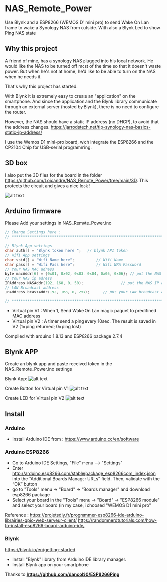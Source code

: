 # NAS_Remote_Power
Use Blynk and a ESP8266 (WEMOS D1 mini pro) to send Wake On Lan frame to wake a Synology NAS from outside.
With also a Blynk Led to show Ping NAS state

## Why this project

A friend of mine, has a synology NAS plugged into his local network. He would like the NAS to be turned off most of the time so that it doesn't waste power.
But when he's not at home, he'd like to be able to turn on the NAS when he needs it.

That's why this project has started.

With Blynk it is extremely easy to create an "application" on the smartphone. And since the application and the Blynk library communicate through an external server (hosted by Blynk), there is no need to configure the router.

However, the NAS should have a static IP address (no DHCP), to avoid that the address changes.
https://jarrodstech.net/tip-synology-nas-basics-static-ip-address/

I use the Wemos D1 mini-pro board, wich integrate the ESP8266 and the CP2104 Chip for USB-serial programming.

## 3D box

I also put the 3D files for the board in the folder https://github.com/Loicandre/NAS_Remote_Power/tree/main/3D.
This protects the circuit and gives a nice look !
 
![alt text](https://github.com/Loicandre/NAS_Remote_Power/blob/main/Blynk_Config/BlynkApp.jpeg "Blynk App")

## Arduino firmware

Please Add your settings in NAS_Remote_Power.ino

```cpp
// Change Settings here :
// ********************************************************************************

// Blynk App settings
char auth[] = "Blynk token here ";   // blynk API token
// Wifi App settings
char ssid[] = "Wifi Name here";			 // Wifi Name	
char pass[] = "Wifi Pass here";			 // Wifi WPA Password
// Your NAS MAC adress
byte macAddr[6] = {0x01, 0x02, 0x03, 0x04, 0x05, 0x06}; // put the NAS MAC adress here for wake on lan
// Your NAS ip adress
IPAddress NASAddr(192, 168, 0, 50);					// put the NAS IP adress to know if NAS is running
// LAN Broadcast address
IPAddress bcastAddr(192, 168, 0, 255);		// put your LAN broadcast adress (usually router ip with 255 for the last digit (mask=255.255.255.0)

// ********************************************************************************
```

- Virtual pin V1 : When 1, Send Wake On Lan magic paquet to predifined MAC address
- Virtual pin V2 : A timer send a ping every 10sec. The result is saved in V2 (1=ping returned; 0=ping lost) 


Compiled with arduino 1.8.13 and ESP8266 package 2.7.4

## Blynk APP

Create an blynk app and paste received token in the NAS_Remote_Power.ino settings

Blynk App: 
![alt text](https://github.com/Loicandre/NAS_Remote_Power/blob/main/Blynk_Config/BlynkApp.jpeg "Blynk App")

Create Button for Virtual pin V1
![alt text](https://github.com/Loicandre/NAS_Remote_Power/blob/main/Blynk_Config/ButtonSettings.jpeg "Button Settings")

Create LED for Virtual pin V2
![alt text](https://github.com/Loicandre/NAS_Remote_Power/blob/main/Blynk_Config/LedSettings.jpeg "LED Settings")


## Install

### Arduino

- Install Arduino IDE from : https://www.arduino.cc/en/software

### Arduino ESP8266

- Go to Arduino IDE Settings, "File" menu --> "Settings"
- Enter http://arduino.esp8266.com/stable/package_esp8266com_index.json into the “Additional Boards Manager URLs” field. Then, validate with the “OK” button
- go to "Tools" menu -> "Board" -> "Boards manager" and download esp8266 package
- Select your board in the "Tools" menu -> "Board" -> "ESP8266 module" and select your board (in my case, i choosed "WEMOS D1 mini pro"

Reference : https://projetsdiy.fr/programmer-esp8266-ide-arduino-librairies-gpio-web-serveur-client/
            https://randomnerdtutorials.com/how-to-install-esp8266-board-arduino-ide/

### Blynk

https://blynk.io/en/getting-started

- Install "Blynk" library from Arduino IDE library manager.
- Install Blynk app on your smartphone


Thanks to **https://github.com/dancol90/ESP8266Ping**
